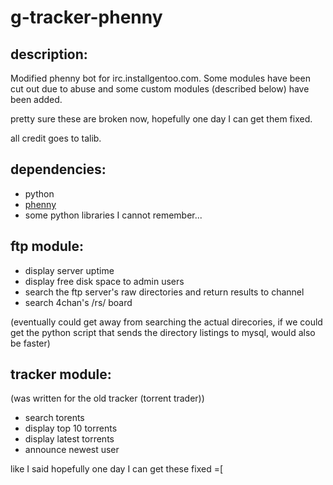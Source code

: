 g-tracker-phenny
=================

description:
------------
Modified phenny bot for irc.installgentoo.com. Some modules have been cut out due to abuse and some custom modules (described below) have been added.

pretty sure these are broken now, hopefully one day I can get them fixed.

all credit goes to talib.

dependencies:
-------------
* python
* [phenny](http://inamidst.com/phenny)
* some python libraries I cannot remember...

ftp module:
-----------
* display server uptime
* display free disk space to admin users
* search the ftp server's raw directories and return results to channel
* search 4chan's /rs/ board


(eventually could get away from searching the actual direcories, if we could get the python script that sends the directory listings to mysql, would also be faster)


tracker module:
---------------
(was written for the old tracker (torrent trader))
* search torents
* display top 10 torrents
* display latest torrents
* announce newest user


like I said hopefully one day I can get these fixed =[
